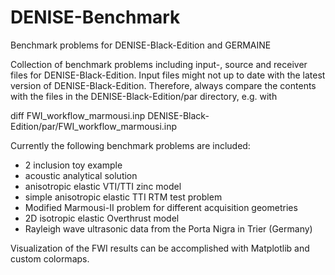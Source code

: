 # DENISE-Benchmark
Benchmark problems for DENISE-Black-Edition and GERMAINE

Collection of benchmark problems including input-, source and receiver files for DENISE-Black-Edition.
Input files might not up to date with the latest version of DENISE-Black-Edition. Therefore, always compare the 
contents with the files in the DENISE-Black-Edition/par directory, e.g. with 

diff FWI_workflow_marmousi.inp DENISE-Black-Edition/par/FWI_workflow_marmousi.inp

Currently the following benchmark problems are included:

- 2 inclusion toy example
- acoustic analytical solution
- anisotropic elastic VTI/TTI zinc model
- simple anisotropic elastic TTI RTM test problem
- Modified Marmousi-II problem for different acquisition geometries
- 2D isotropic elastic Overthrust model
- Rayleigh wave ultrasonic data from the Porta Nigra in Trier (Germany)

Visualization of the FWI results can be accomplished with Matplotlib and custom colormaps.
